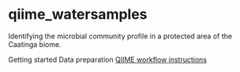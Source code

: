 # qiime_watersamples
Identifying the microbial community profile in a protected area of the Caatinga biome.

Getting started
Data preparation
[QIIME workflow instructions](instructions.md)

